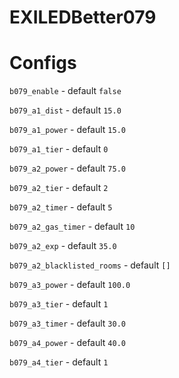 # EXILEDBetter079

# Configs

`b079_enable` - default `false`

`b079_a1_dist` - default `15.0`

`b079_a1_power` - default `15.0`

`b079_a1_tier` - default `0`


`b079_a2_power` - default `75.0`

`b079_a2_tier` - default `2`

`b079_a2_timer` - default `5`

`b079_a2_gas_timer` - default `10`

`b079_a2_exp` - default `35.0`

`b079_a2_blacklisted_rooms` - default `[]`


`b079_a3_power` - default `100.0`

`b079_a3_tier` - default `1`

`b079_a3_timer`  - default `30.0`


`b079_a4_power` - default `40.0`

`b079_a4_tier` - default `1`
